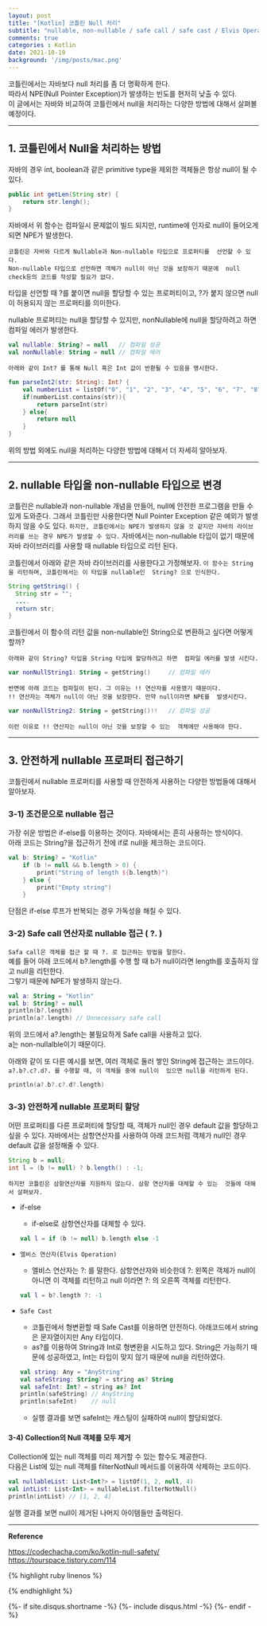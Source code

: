 ```yaml
---
layout: post
title: "[Kotlin] 코틀린 Null 처리"     
subtitle: "nullable, non-nullable / safe call / safe cast / Elvis Operation / !! 연산자 "    
comments: true
categories : Kotlin
date: 2021-10-19
background: '/img/posts/mac.png'
---
```


코틀린에서는 자바보다 null 처리를 좀 더 명확하게 한다.   
따라서 NPE(Null Pointer Exception)가 발생하는 빈도를 현저히 낮출 수 있다.   
이 글에서는 자바와 비교하여 코틀린에서 null을 처리하는 다양한 방법에 
대해서 살펴볼 예정이다.     

- - - 


## 1. 코틀린에서 Null을 처리하는 방법   

자바의 경우 int, boolean과 같은 primitive type을 제외한 객체들은 항상 
null이 될 수 있다.   

```java
public int getLen(String str) { 
    return str.lengh(); 
}
```   

자바에서 위 함수는 컴파일시 문제없이 빌드 되지만, runtime에 인자로 null이 
들어오게 되면 NPE가 발생한다.   

`코틀린은 자바와 다르게 Nullable과 Non-nullable 타입으로 프로퍼티를 
선언할 수 있다.`   
`Non-nullable 타입으로 선언하면 객체가 null이 아닌 것을 보장하기 때문에 
null check등의 코드를 작성할 필요가 없다.`   

타입을 선언할 때 ?를 붙이면 null을 할당할 수 있는 프로퍼티이고, ?가 
붙지 않으면 null이 허용되지 않는 프로퍼티를 의미한다.   

nullable 프로퍼티는 null을 할당할 수 있지만, nonNullable에 
null을 할당하려고 하면 컴파일 에러가 발생한다.   

```kotlin
val nullable: String? = null   // 컴파일 성공
val nonNullable: String = null // 컴파일 에러
```

`아래와 같이 Int? 를 통해 Null 혹은 Int 값이 반환될 수 있음을 명시한다.`   

```kotlin
fun parseInt2(str: String): Int? {
    val numberList = listOf("0", "1", "2", "3", "4", "5", "6", "7", "8", "9")
    if(numberList.contains(str)){
        return parseInt(str)
    } else{
        return null
    }
}
```   

위의 방법 외에도 null을 처리하는 다양한 방법에 대해서 더 자세히 알아보자.     

- - - 


## 2. nullable 타입을 non-nullable 타입으로 변경    

코틀린은 nullable과 non-nullable 개념을 만들어, null에 안전한 프로그램을
만들 수 있게 도와준다. 그래서 코틀린만
사용한다면 Null Pointer Exception 같은 예외가 발생하지 않을 수도 있다.
`하지만, 코틀린에서는 NPE가 발생하지 않을 것 같지만 자바의 라이브러리를 쓰는
경우 NPE가 발생할 수 있다.` 자바에서는 non-nullable 타입이 없기 때문에
자바 라이브러리를 사용할 때 nullable 타입으로 리턴 된다.

코틀린에서 아래와 같은 자바 라이브러리를 사용한다고 가정해보자. 
`이 함수는 String을 리턴하며, 코틀린에서는 이 타입을 nullable인 
String? 으로 인식한다.`   

```java
String getString() {
  String str = "";
  ....
  return str;
}
```   

코틀린에서 이 함수의 리턴 값을 non-nullable인 String으로 변환하고 
싶다면 어떻게 할까?   

`아래와 같이 String? 타입을 String 타입에 할당하려고 하면 
컴파일 에러를 발생 시킨다.`   

```kotlin
var nonNullString1: String = getString()     // 컴파일 에러
```   

`반면에 아래 코드는 컴파일이 된다. 그 이유는 !! 연산자를 사용했기 때문이다.`      
`!! 연산자는 객체가 null이 아닌 것을 보장한다. 만약 null이라면 NPE를 
발생시킨다.`    

```kotlin
var nonNullString2: String = getString()!!   // 컴파일 성공   
```

`이런 이유로 !! 연산자는 null이 아닌 것을 보장할 수 있는 
객체에만 사용해야 한다.`   

- - - 

## 3. 안전하게 nullable 프로퍼티 접근하기   

코틀린에서 nullable 프로퍼티를 사용할 때 안전하게 사용하는 
다양한 방법들에 대해서 알아보자.    

### 3-1) 조건문으로 nullable 접근   

가장 쉬운 방법은 if-else를 이용하는 것이다. 자바에서는 흔히 
사용하는 방식이다.    
아래 코드는 String?을 접근하기 전에 if로 null을 체크하는 코드이다.     

```kotlin
val b: String? = "Kotlin"
    if (b != null && b.length > 0) {
        print("String of length ${b.length}")
    } else {
        print("Empty string")
    }
```

단점은 if-else 루프가 반복되는 경우 가독성을 해칠 수 있다.   

### 3-2) Safe call 연산자로 nullable 접근 ( ?. )

`Safa call은 객체를 접근 할 때 ?. 로 접근하는 방법을 말한다.`   
예를 들어 아래 코드에서 b?.length를 수행 할 때 b가 null이라면 length를 
호출하지 않고 null을 리턴한다.    
그렇기 때문에 NPE가 발생하지 않는다.   

```kotlin
val a: String = "Kotlin"
val b: String? = null
println(b?.length)
println(a?.length) // Unnecessary safe call
```

위의 코드에서 a?.length는 불필요하게 Safe call을 사용하고 있다.   
a는 non-nullalble이기 때문이다.   

아래와 같이 또 다른 예시를 보면, 여러 객체로 둘러 쌓인 String에 
접근하는 코드이다. `a?.b?.c?.d?. 를 수행할 때, 이 객체들 중에 null이 
있으면 null을 리턴하게 된다.`      

```kotlin
println(a?.b?.c?.d?.length)
```

### 3-3) 안전하게 nullable 프로퍼티 할당   

어떤 프로퍼티를 다른 프로퍼티에 할당할 때, 객체가 null인 경우 
default 값을 할당하고 싶을 수 있다. 자바에서는 삼항연산자를 
사용하여 아래 코드처럼 객체가 null인 경우 default 값을 설정해줄 수 
있다.   

```java
String b = null;
int l = (b != null) ? b.length() : -1;
```

`하지만 코틀린은 삼항연산자를 지원하지 않는다. 삼항 연산자를 대체할 수 있는 
것들에 대해서 살펴보자.`   

- if-else   
    - if-else로 삼항연산자를 대체할 수 있다.    
    ```kotlin   
    val l = if (b != null) b.length else -1
    ```   

- `엘비스 연산자(Elvis Operation)`   
    - 엘비스 연산자는 ?: 를 말한다. 삼항연산자와 비슷한데 ?: 왼쪽은 객체가 null이 아니면 
    이 객체를 리턴하고 null 이라면 ?: 의 오른쪽 객체를 리턴한다.    
    ```kotlin
    val l = b?.length ?: -1
    ```   

- `Safe Cast`   
    - 코틀린에서 형변환할 때 Safe Cast를 이용하면 안전하다. 아래코드에서 string은 문자열이지만 Any 타입이다.       
    - as?를 이용하여 String과 Int로 형변환을 시도하고 있다. String은 가능하기 때문에 성공하였고, Int는 타입이 맞지 않기 때문에 null을 리턴하였다.   
    ```kotlin
    val string: Any = "AnyString"
    val safeString: String? = string as? String
    val safeInt: Int? = string as? Int
    println(safeString) // AnyString
    println(safeInt)    // null
    ```
    - 실행 결과를 보면 safeInt는 캐스팅이 실패하여 null이 할당되었다.   

#### 3-4) Collection의 Null 객체를 모두 제거   

Collection에 있는 null 객체를 미리 제거할 수 있는 함수도 제공한다.    
다음은 List에 있는 null 객체를 filterNotNull 메서드를 이용하여 삭제하는 
코드이다.   

```kotlin
val nullableList: List<Int?> = listOf(1, 2, null, 4)
val intList: List<Int> = nullableList.filterNotNull()
println(intList) // [1, 2, 4]   
```  

실행 결과를 보면 null이 제거된 나머지 아이템들만 출력된다.   

- - - 

**Reference**     

<https://codechacha.com/ko/kotlin-null-safety/>   
<https://tourspace.tistory.com/114>   

{% highlight ruby linenos %}

{% endhighlight %}


{%- if site.disqus.shortname -%}
    {%- include disqus.html -%}
{%- endif -%}

